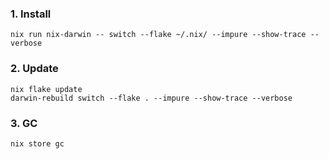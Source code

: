 
### 1. Install
```fish
nix run nix-darwin -- switch --flake ~/.nix/ --impure --show-trace --verbose
```

### 2. Update
```fish
nix flake update
darwin-rebuild switch --flake . --impure --show-trace --verbose
```

### 3. GC

```fish
nix store gc
```
